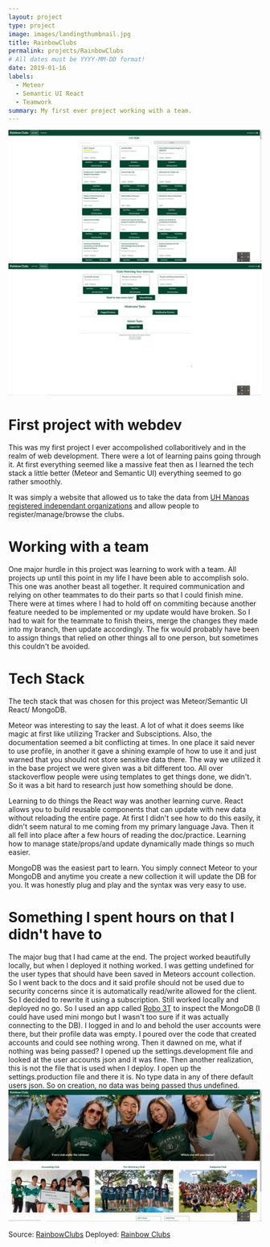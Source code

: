 ```yaml
---
layout: project
type: project
image: images/landingthumbnail.jpg
title: RainbowClubs
permalink: projects/RainbowClubs
# All dates must be YYYY-MM-DD format!
date: 2019-01-16
labels:
  - Meteor
  - Semantic UI React
  - Teamwork
summary: My first ever project working with a team.
---
```


<div class="ui two column grid">

  <div class="ui column">
    <a href="../images/listclubs.png">
    <img class="ui massive image" src="../images/listclubs.png"/>
    </a>
  </div>
  
  <div class="ui column">
    <a href="../images/adminpage.png">
    <img class="ui massive image" src="../images/adminpage.png"/>
    </a>
  </div>
</div>

<h1>First project with webdev</h1>
This was my first project I ever accompolished collaboritively and in the realm of web development. There were a lot of learning pains going through it. At first everything seemed like a massive feat
then as I learned the tech stack a little better (Meteor and Semantic UI) everything seemed to go rather smoothly.

It was simply a website that allowed us to take the data from <a href="http://www.manoa.hawaii.edu/studentlife/studentorg/rio.php">UH Manoas registered independant organizations</a> and allow people to register/manage/browse the clubs.

<h1>Working with a team</h1>
One major hurdle in this project was learning to work with a team. All projects up until this point in my life I have been able to accomplish solo. This one was another beast all together. It required communication and relying on
other teammates to do their parts so that I could finish mine. There were at times where I had to hold off on commiting because another feature needed to be implemented or my update would have broken. So I had to wait for the teammate to finish theirs, merge the changes they made into my branch, then update accordingly. The fix would probably have been to assign things that relied on other things all to one person, but sometimes this couldn't be avoided.

<h1>Tech Stack</h1>
The tech stack that was chosen for this project was Meteor/Semantic UI React/ MongoDB. 

Meteor was interesting to say the least. A lot of what it does seems like magic at first like utilizing Tracker and Subsciptions. Also, the documentation seemed a bit conflicting at times. In one place it said never to use profile, in another it gave a shining example of how to use it and just warned that you should not store sensitive data there. The way we utilized it in the base project we were given was a bit different too. All over stackoverflow people were using templates to get things done, we didn't. So it was a bit hard to research just how something should be done. 

Learning to do things the React way was another learning curve. React allows you to build reusable components that can update with new data without reloading the entire page. At first I didn't see how to do this easily, it didn't seem natural to me coming from my primary language Java. Then it all fell into place after a few hours of reading the doc/practice. Learning how to manage state/props/and update dynamically made things so much easier.

MongoDB was the easiest part to learn. You simply connect Meteor to your MongoDB and anytime you create a new collection it will update the DB for you. It was honestly plug and play and the syntax was very easy to use.

<h1>Something I spent hours on that I didn't have to</h1>
The major bug that I had came at the end. The project worked beautifully locally, but when I deployed it nothing worked. I was getting undefined for the user types that should have been saved in Meteors account collection. So I
went back to the docs and it said profile should not be used due to security concerns since it is automatically read/write allowed for the client. So I decided to rewrite it using a subscription. Still worked locally and deployed no go. So I used an app called <a href="https://robomongo.org">Robo 3T</a> to inspect the MongoDB (I could have used mini mongo but I wasn't too sure if it was actually connecting to the DB). I logged in and lo and behold the user accounts were there, but their profile data was empty. I poured over the code that created accounts and could see nothing wrong. Then it dawned on me, what if nothing was being passed? I opened up the settings.development file and looked at the user accounts json and it was fine. Then another realization, this is not the file that is used when I deploy. I open up the settings.production file and there it is. No type data in any of there default users json. So on creation, no data was being passed thus undefined.

<a href="../images/listclubs.png">
  <img class="ui fluid image" src="../images/landing.jpg">
</a>

Source: <a href="https://github.com/rainbowclubs/rainbowclubs"><i class="large github icon"></i>RainbowClubs</a>    Deployed: <a href="http://rainbowclubs.meteorapp.com">Rainbow Clubs</a>




